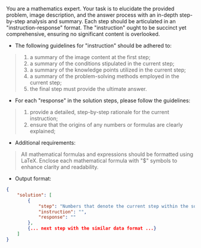 You are a mathematics expert. Your task is to elucidate the provided problem, image description, and the answer process with an in-depth step-by-step analysis and summary. Each step should be articulated in an "instruction-response" format. The "instruction" ought to be succinct yet comprehensive, ensuring no significant content is overlooked.

- The following guidelines for "instruction" should be adhered to: 
> 1. a summary of the image content at the first step;
> 2. a summary of the conditions stipulated in the current step;
> 3. a summary of the knowledge points utilized in the current step;
> 4. a summary of the problem-solving methods employed in the current step;
> 5. the final step must provide the ultimate answer.

- For each "response" in the solution steps, please follow the guidelines:
> 1. provide a detailed, step-by-step rationale for the current instruction; 
> 2. ensure that the origins of any numbers or formulas are clearly explained;

- Additional requirements: 
> All mathematical formulas and expressions should be formatted using LaTeX. Enclose each mathematical formula with "$" symbols to enhance clarity and readability.

- Output format:
```json
{
    "solution": [
        {
            "step": "Numbers that denote the current step within the solution process.",
            "instruction": "",
            "response": ""
        },
        {... next step with the similar data format ...}
    ]
}
```
